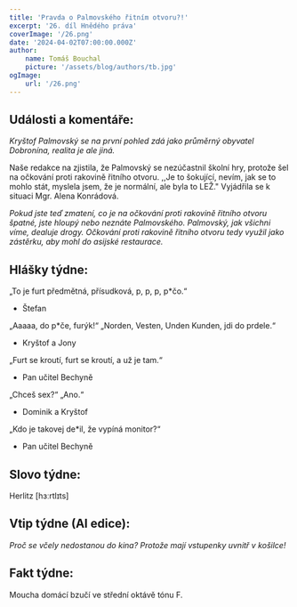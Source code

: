 ```yaml
---
title: 'Pravda o Palmovského řitním otvoru?!'
excerpt: '26. díl Hnědého práva'
coverImage: '/26.png'
date: '2024-04-02T07:00:00.000Z'
author:
    name: Tomáš Bouchal
    picture: '/assets/blog/authors/tb.jpg'
ogImage:
    url: '/26.png'
---
```

## **Události a komentáře:**

*Kryštof Palmovský se na první pohled zdá jako průměrný obyvatel
Dobronína, realita je ale jiná.*

Naše redakce na zjistila, že Palmovský se nezúčastnil školní hry, protože šel
na očkování proti rakovině řitního otvoru. ,,Je to šokující, nevím, jak se to
mohlo stát, myslela jsem, že je normální, ale byla to LEŽ." Vyjádřila se
k situaci Mgr. Alena Konrádová.

*Pokud jste teď zmatení, co je na očkování proti rakovině řitního otvoru
špatné, jste hloupý nebo neznáte Palmovského. Palmovský, jak všichni
víme, dealuje drogy. Očkování proti rakovině řitního otvoru tedy využil jako
zástěrku, aby mohl do asijské restaurace.*

## **Hlášky týdne:**

„To je furt předmětná, přísudková, p, p, p, p*čo.“

- Štefan

„Aaaaa, do p*če, furýk!“ „Norden, Vesten, Unden Kunden, jdi do prdele.“

- Kryštof a Jony

„Furt se kroutí, furt se kroutí, a už je tam.“

- Pan učitel Bechyně

„Chceš sex?“ „Ano.“

- Dominik a Kryštof

„Kdo je takovej de*il, že vypíná monitor?“

- Pan učitel Bechyně


## **Slovo týdne:**

Herlitz [hɜːrtlɪts]

## **Vtip týdne (AI edice):**

*Proč se včely nedostanou do kina? Protože mají vstupenky uvnitř v košilce!*

## **Fakt týdne:**

Moucha domácí bzučí ve střední oktávě tónu F.
